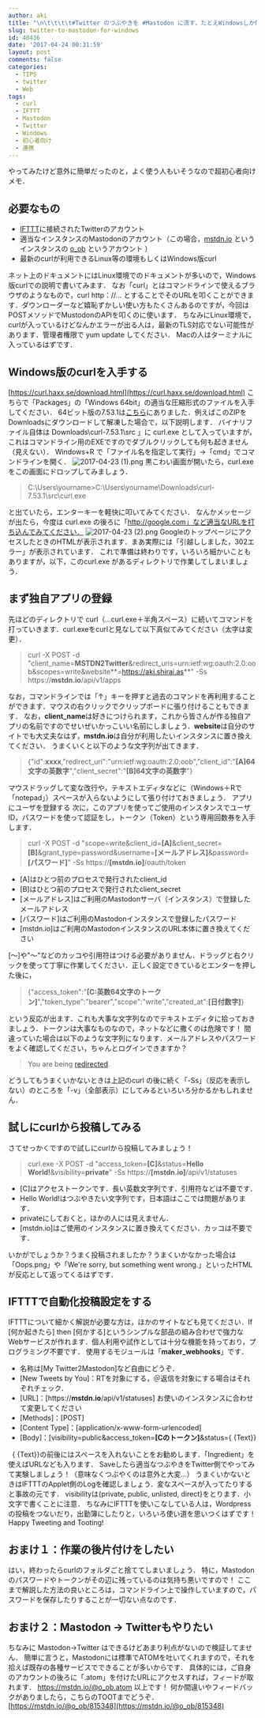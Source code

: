```yaml
---
author: aki
title: "\n\t\t\t\t#Twitter のつぶやきを #Mastodon に流す，たとえWindowsしか使えなくても！ #マストドン #初心者向け\t\t"
slug: twitter-to-mastodon-for-windows
id: 40436
date: '2017-04-24 00:31:59'
layout: post
comments: false
categories:
  - TIPS
  - twitter
  - Web
tags:
  - curl
  - IFTTT
  - Mastodon
  - Twitter
  - Windows
  - 初心者向け
  - 連携
---
```


やってみたけど意外に簡単だったのと，よく使う人もいそうなので超初心者向けメモ．

## 必要なもの

*   [IFTTT](https://ifttt.com/discover)に接続されたTwitterのアカウント
*   適当なインスタンスのMastodonのアカウント（この場合，[mstdn.io](https://mstdn.io/@o_ob) というインスタンスの [o_ob](https://mstdn.io/@o_ob) というアカウント ）
*   最新のcurlが利用できるLinux等の環境もしくはWindows版curl

ネット上のドキュメントにはLinux環境でのドキュメントが多いので，Windows版curlでの説明で書いてみます． なお「curl」とはコマンドラインで使えるブラウザのようなもので，curl http：//... とすることでそのURLを叩くことができます．ダウンローダーなど嬉恥ずかしい使い方もたくさんあるのですが，今回はPOSTメソッドでMustodonのAPIを叩くのに使います． ちなみにLinux環境で，curlが入っているけどなんかエラーが出る人は，最新のTLS対応でない可能性があります．管理者権限で yum update してください． Macの人はターミナルに入っているはずです．

## Windows版のcurlを入手する

[https://curl.haxx.se/download.html](https://curl.haxx.se/download.html) こちらで「Packages」の「Windows 64bit」の適当な圧縮形式のファイルを入手してください． 64ビット版の7.53.1は[こちら](https://dl.uxnr.de/build/curl/curl_winssl_msys2_mingw64_stc/curl-7.53.1/curl-7.53.1.zip)にありました．例えばこのZIPをDownloadsにダウンロードして解凍した場合で，以下説明します． バイナリファイル自体は Downloads\curl-7.53.1\src 」に curl.exe として入っていますが，これはコマンドライン用のEXEですのでダブルクリックしても何も起きません（見えない）． Windows+R で「ファイル名を指定して実行」→「cmd」でコマンドラインを開く． ![2017-04-23 (1).png](http://aki.shirai.as/wp-content/uploads/2017/04/2017-04-23-1.png) 黒こわい画面が開いたら，curl.exe をこの画面にドロップしてみましょう．

> C:\Users\yourname>C:\Users\yourname\Downloads\curl-7.53.1\src\curl.exe

と出ていたら，エンターキーを軽快に叩いてみてください． なんかメッセージが出たら，今度は curl.exe の後ろに「http://google.com」など適当なURLを打ち込んでみてください． ![2017-04-23 (2).png](http://aki.shirai.as/wp-content/uploads/2017/04/2017-04-23-2.png) GoogleのトップページにアクセスしたときのHTMLが表示されます．まあ実際には「引越ししました，302エラー」が表示されています． これで準備は終わりです，いろいろ細かいこともありますが，以下，このcurl.exe があるディレクトリで作業してしまいましょう．

## まず独自アプリの登録

先ほどのディレクトリで curl（...curl.exe＋半角スペース）に続いてコマンドを打っていきます．curl.exeをcurlと見なして以下真似てみてください（太字は変更）．

> curl -X POST -d "client_name=**MSTDN2Twitter**&redirect_uris=urn:ietf:wg:oauth:2.0:oob&scopes=write&website**=https://aki.shirai.as**" -Ss https://**mstdn.io**/api/v1/apps

なお，コマンドラインでは「↑」キーを押すと過去のコマンドを再利用することができます．マウスの右クリックでクリップボードに張り付けることもできます． なお，**client_name**は好きにつけられます，これから皆さんが作る独自アプリの名前ですのでせいぜいかっこいい名前にしましょう．**website**は自分のサイトでも大丈夫なはず，**mstdn.io**は自分が利用したいインスタンスに置き換えてください． うまくいくと以下のような文字列が出てきます．

> {"id":**xxxx**,"redirect_uri":"urn:ietf:wg:oauth:2.0:oob","client_id":"**[A]64文字の英数字**","client_secret":"**[B]64文字の英数字**"}

マウスドラッグして変な改行や，テキストエディタなどに（Windows＋Rで「notepad」）スペースが入らないようにして張り付けておきましょう． アプリにユーザを登録する 次に，このアプリを使ってご使用のインスタンスでユーザID，パスワードを使って認証をし，トークン（Token）という専用回数券を入手します．

> curl -X POST -d "scope=write&client_id=**[A]**&client_secret=**[B]**&grant_type=password&username=**[メールアドレス]**&password=**[パスワード]**" -Ss https://**[mstdn.io]**/oauth/token

*   [A]はひとつ前のプロセスで発行されたclient_id
*   [B]はひとつ前のプロセスで発行されたclient_secret
*   [メールアドレス]はご利用のMastodonサーバ（インスタンス）で登録したメールアドレス
*   [パスワード]はご利用のMastodonインスタンスで登録したパスワード
*   [mstdn.io]はご利用のMastodonインスタンスのURL本体に置き換えてください

[～]や"～"などのカッコや引用符はつける必要がありません．ドラッグと右クリックを使って丁寧に作業してください．正しく設定できているとエンターを押した後に，

> {"access_token":"**[C:英数64文字のトークン]**","token_type":"bearer","scope":"write","created_at":**[日付数字]**}

という反応が出ます．これも大事な文字列なのでテキストエディタに拾っておきましょう．トークンは大事なものなので，ネットなどに撒くのは危険です！ 間違っていた場合は以下のような文字列になります．メールアドレスやパスワードをよく確認してください，ちゃんとログインできますか？

> <html><body>You are being <a href="https://mstdn.io/auth/sign_in">redirected</a>.</body></html>

どうしてもうまくいかないときは上記のcurl の後に続く「-Ss」（反応を表示しない）のところを「-v」（全部表示）にしてみるといろいろ分かるかもしれません．  

## 試しにcurlから投稿してみる

さてせっかくですので試しにcurlから投稿してみましょう！

> curl.exe -X POST -d "access_token=**[C]**&status=**Hello World!**&visibility=**private**" -Ss https://**[mstdn.io]**/api/v1/statuses

*   [C]はアクセストークンです．長い英数文字列です．引用符などは不要です．
*   Hello World!はつぶやきたい文字列です，日本語はここでは問題があります．
*   privateにしておくと，ほかの人には見えません．
*   [mstdn.io]はご使用のインスタンスに置き換えてください．カッコは不要です．

いかがでしょうか？うまく投稿されましたか？うまくいかなかった場合は「Oops.png」や「We're sorry, but something went wrong.」といったHTMLが反応として返ってくるはずです．

## IFTTTで自動化投稿設定をする

IFTTTについて細かく解説が必要な方は，ほかのサイトなども見てください．If [何か起きたら] then [何かする]というシンプルな部品の組み合わせで強力なWebサービスが作れます．個人利用や試作としては十分な機能を持っており，プログラミング不要です． 使用するモジュールは「**maker_webhooks**」です．

*   名称は[My Twitter2Mastodon]など自由にどうぞ．
*   [New Tweets by You]：RTを対象にする，＠返信を対象にする場合はそれぞれチェック．
*   [URL]：[https://**mstdn.io**/api/v1/statuses] お使いのインスタンスに合わせて変更してください
*   [Methods]：[POST]
*   [Content Type]：[application/x-www-form-urlencoded]
*   [Body]：[visibility=public&access_token=**[Cのトークン]**&status={ {Text}}

  { {Text}}の前後にはスペースを入れないことをお勧めします．「Ingredient」を使えばURLなども入ります． Saveしたら適当なつぶやきをTwitter側でやってみて実験しましょう！（意味なくつぶやくのは意外と大変...） うまくいかないときはIFTTTのApplet側のLogを確認しましょう．変なスペースが入ってたりすると事故の元です． visibilityは{<span class="s">private, public, unlisted, direct</span>}をとります．小文字で書くことに注意． ちなみにIFTTTを使いこなしている人は，Wordpressの投稿をつないだり，出勤簿にしたりと，いろいろ使い道を思いつくはずです！ Happy Tweeting and Tooting!  

## おまけ１：作業の後片付けをしたい

はい，終わったらcurlのフォルダごと捨ててしまいましょう． 特に，Mastodonのパスワードやトークンがその辺に残っているのは気持ち悪いですので！ ここまで解説した方法の良いところは，コマンドライン上で操作していますので，パスワードを保存したりすることが一切ない点なのです．  

## おまけ２：Mastodon → Twitterもやりたい

ちなみに Mastodon→Twitter はできるけどあまり利点がないので検証してません． 簡単に言うと，Mastodonには標準でATOMを吐いてくれますので，それを拾えば既存の各種サービスでできることが多いからです． 具体的には，ご自身のアカウントの後ろに「.atom」を付けたURLにアクセスすれば，フィードが取れます． https://mstdn.io/@o_ob.atom 以上です！ 何か間違いやフィードバックがありましたら，こちらのTOOTまでどうぞ． [https://mstdn.io/@o_ob/815348](https://mstdn.io/@o_ob/815348)